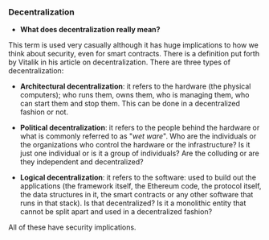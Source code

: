 ### Decentralization

- **What does decentralization really mean?**

This term is used very casually although it has huge implications to how we think about security, even for smart contracts. There is a definition put forth by Vitalik in his article on decentralization. There are three types of decentralization:

* **Architectural decentralization**: it refers to the hardware (the physical computers); who runs them, owns them, who is managing them, who can start them and stop them. This can be done in a decentralized fashion or not.
* **Political decentralization**: it refers to the people behind the hardware or what is commonly referred to as "_wet ware_". Who are the individuals or the organizations who control the hardware or the infrastructure? Is it just one individual or is it a group of individuals? Are the colluding or are they independent and decentralized?

* **Logical decentralization**: it refers to the software: used to build out the applications (the framework itself, the Ethereum code, the protocol itself, the data structures in it, the smart contracts or any other software that runs in that stack). Is that decentralized? Is it a monolithic entity that cannot be split apart and used in a decentralized fashion?

All of these have security implications.
